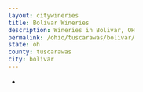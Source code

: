 ```yaml
---
layout: citywineries
title: Bolivar Wineries
description: Wineries in Bolivar, OH
permalink: /ohio/tuscarawas/bolivar/
state: oh
county: tuscarawas
city: bolivar
---
```

-
